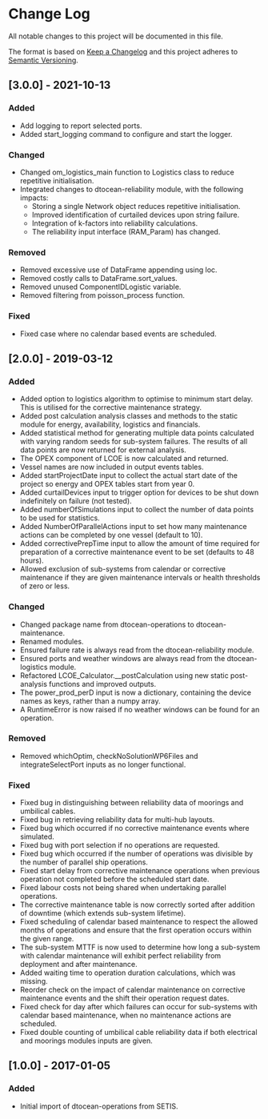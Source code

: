 # Change Log

All notable changes to this project will be documented in this file.

The format is based on [Keep a Changelog](http://keepachangelog.com/)
and this project adheres to [Semantic Versioning](http://semver.org/).

## [3.0.0] - 2021-10-13

### Added

-   Add logging to report selected ports.
-   Added start_logging command to configure and start the logger.

### Changed

-   Changed om_logistics_main function to Logistics class to reduce repetitive
    initialisation.
-   Integrated changes to dtocean-reliability module, with the following
    impacts:
    -   Storing a single Network object reduces repetitive initialisation.
    -   Improved identification of curtailed devices upon string failure.
    -   Integration of k-factors into reliability calculations.
    -   The reliability input interface (RAM_Param) has changed.

### Removed

-   Removed excessive use of DataFrame appending using loc.
-   Removed costly calls to DataFrame.sort_values.
-   Removed unused ComponentIDLogistic variable.
-   Removed filtering from poisson_process function.

### Fixed

-   Fixed case where no calendar based events are scheduled.

## [2.0.0] - 2019-03-12

### Added

-   Added option to logistics algorithm to optimise to minimum start delay. This
    is utilised for the corrective maintenance strategy.
-   Added post calculation analysis classes and methods to the static module for
    energy, availability, logistics and financials. 
-   Added statistical method for generating multiple data points calculated with
    varying random seeds for sub-system failures. The results of all data points
    are now returned for external analysis.
-   The OPEX component of LCOE is now calculated and returned.
-   Vessel names are now included in output events tables.
-   Added startProjectDate input to collect the actual start date of the project 
    so energy and OPEX tables start from year 0.
-   Added curtailDevices input to trigger option for devices to be shut down 
    indefinitely on failure (not tested).
-   Added numberOfSimulations input to collect the number of data points to be
    used for statistics.
-   Added NumberOfParallelActions input to set how many maintenance actions 
    can be completed by one vessel (default to 10).
-   Added correctivePrepTime input to allow the amount of time required for
    preparation of a corrective maintenance event to be set (defaults to 48
    hours).
-   Allowed exclusion of sub-systems from calendar or corrective maintenance if
    they are given maintenance intervals or health thresholds of zero or less.

### Changed

-   Changed package name from dtocean-operations to dtocean-maintenance.
-   Renamed modules.
-   Ensured failure rate is always read from the dtocean-reliability module.
-   Ensured ports and weather windows are always read from the dtocean-logistics
    module.
-   Refactored LCOE_Calculator.__postCalculation using new static post-analysis 
    functions and improved outputs.
-   The power_prod_perD input is now a dictionary, containing the device names 
    as keys, rather than a numpy array.
-   A RuntimeError is now raised if no weather windows can be found for an
    operation.

### Removed

-   Removed whichOptim, checkNoSolutionWP6Files and integrateSelectPort inputs
    as no longer functional.

### Fixed

-   Fixed bug in distinguishing between reliability data of moorings and
    umbilical cables.
-   Fixed bug in retrieving reliability data for multi-hub layouts.
-   Fixed bug which occurred if no corrective maintenance events where
    simulated.
-   Fixed bug with port selection if no operations are requested.
-   Fixed bug which occurred if the number of operations was divisible by the
    number of parallel ship operations.
-   Fixed start delay from corrective maintenance operations when previous
    operation not completed before the scheduled start date.
-   Fixed labour costs not being shared when undertaking parallel operations.
-   The corrective maintenance table is now correctly sorted after addition of
    downtime (which extends sub-system lifetime).
-   Fixed scheduling of calendar based maintenance to respect the allowed months
    of operations and ensure that the first operation occurs within the given
    range.
-   The sub-system MTTF is now used to determine how long a sub-system with 
    calendar maintenance will exhibit perfect reliability from deployment and 
    after maintenance.
-   Added waiting time to operation duration calculations, which was missing.
-   Reorder check on the impact of calendar maintenance on corrective 
    maintenance events and the shift  their operation request dates.
-   Fixed check for day after which failures can occur for sub-systems with
    calendar based maintenance, when no maintenance actions are scheduled.
-   Fixed double counting of umbilical cable reliability data if both electrical
    and moorings modules inputs are given.

## [1.0.0] - 2017-01-05

### Added

-   Initial import of dtocean-operations from SETIS.
